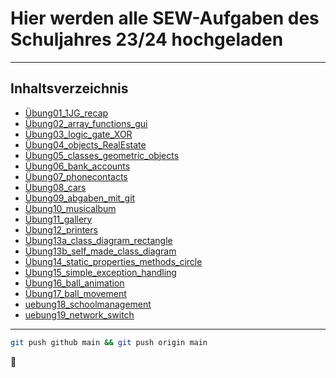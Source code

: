 
# Hier werden alle SEW-Aufgaben des Schuljahres 23/24 hochgeladen

---

## Inhaltsverzeichnis

- [Übung01_1JG_recap](uebung01_1JG_recap)
- [Übung02_array_functions_gui](uebung02_array_functions_gui)
- [Übung03_logic_gate_XOR](uebung03_logic_gate_XOR)
- [Übung04_objects_RealEstate](uebung04_objects_realEstate)
- [Übung05_classes_geometric_objects](uebung05_classes_geometric_objects)
- [Übung06_bank_accounts](uebung06_bank_accounts)
- [Übung07_phonecontacts](uebung07_phonecontacts)
- [Übung08_cars](uebung08_cars)
- [Übung09_abgaben_mit_git](uebung09_abgabe_mit_git)
- [Übung10_musicalbum](uebung10_musicalbum)
- [Übung11_gallery](uebung11_gallery)
- [Übung12_printers](uebung12_printers)
- [Übung13a_class_diagram_rectangle](uebung13a_class_diagram_rectangle)
- [Übung13b_self_made_class_diagram](uebung13b_self_made_class_diagram)
- [Übung14_static_properties_methods_circle](uebung14_static_properties_methods_circle)
- [Übung15_simple_exception_handling](uebung15_simple_exception_handling)
- [Übung16_ball_animation](uebung16_ball_animation)
- [Übung17_ball_movement](uebung17_ball_movement)
- [uebung18_schoolmanagement](uebung18_schoolmanagement)
- [uebung19_network_switch](uebung19_network_switch)

---

```Bash
git push github main && git push origin main
```

:pregnant_man:
